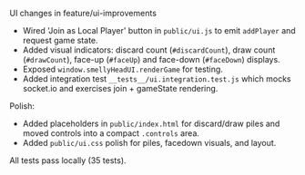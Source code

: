 UI changes in feature/ui-improvements

- Wired 'Join as Local Player' button in `public/ui.js` to emit `addPlayer` and request game state.
- Added visual indicators: discard count (`#discardCount`), draw count (`#drawCount`), face-up (`#faceUp`) and face-down (`#faceDown`) displays.
- Exposed `window.smellyHeadUI.renderGame` for testing.
- Added integration test `__tests__/ui.integration.test.js` which mocks socket.io and exercises join + gameState rendering.

Polish:

- Added placeholders in `public/index.html` for discard/draw piles and moved controls into a compact `.controls` area.
- Added `public/ui.css` polish for piles, facedown visuals, and layout.

All tests pass locally (35 tests).
